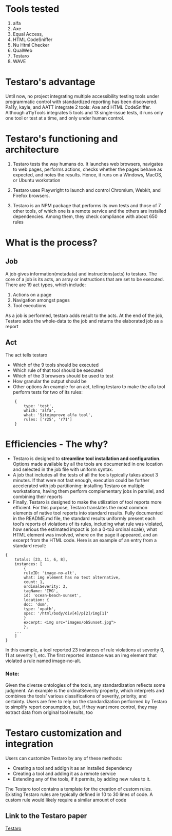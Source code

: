 # Tools tested

1. alfa
2. Axe
3. Equal Access,
4. HTML CodeSniffer
5. Nu Html Checker
6. QualWeb
7. Testaro
8. WAVE

# Testaro's advantage

Until now, no project integrating multiple accessibility testing
tools under programmatic control with standardized reporting has
been discovered. Pa11y, kayle, and AATT integrate 2
tools: Axe and HTML CodeSniffer. Although a11yTools integrates
5 tools and 13 single-issue tests, it runs only one tool or test at a
time, and only under human control.

# Testaro's functioning and architecture

1. Testaro tests the way humans do. It launches web browsers, navigates to web pages, performs actions, checks whether the pages
behave as expected, and notes the results. Hence, it runs on a Windows, MacOS, or Ubuntu workstation

2. Testaro uses Playwright to launch and control Chromium, Webkit, and Firefox browsers.

3. Testaro is an NPM package that performs its own tests and those
of 7 other tools, of which one is a remote service and the others are installed dependencies. Among them, they check compliance with about 650 rules

# What is the process? 

## Job

A job gives information(metadata) and instructions(acts) to testaro.
The core of a job is its acts, an array or instructions that are set to be executed. There are 19 act types, which include:
1. Actions on a page
2. Navigation amongst pages
3. Tool executions

As a job is performed, testaro adds result to the acts. At the end of the job, Testaro adds the whole-data to the job and returns the elaborated job as a report

## Act
The act tells testaro 
- Which of the 9 tools should be executed
- Which rule of that tool should be executed
- Which of the 3 browsers should be used to test
- How granular the output should be
- Other options 
An example for an act, telling testaro to make the alfa tool perform tests for two of its rules:
``` 
    {
        type: 'test',
        which: 'alfa',
        what: 'Siteimprove alfa tool',
        rules: ['r25', 'r71'] 
    } 
```

# Efficiencies - The why?

- Testaro is designed to **streamline tool installation and configuration**. Options made available by all the tools are documented in one location and selected in the job file with uniform syntax.
- A job that includes all the tests of all the tools
typically takes about 3 minutes. If that were not fast enough, execution could be further accelerated with job partitioning: installing Testaro on multiple workstations, having them perform complementary jobs in parallel, and combining their reports
- Finally, Testaro is designed to make the utilization of tool reports more efficient. For this purpose, Testaro translates the most common elements of native tool reports into standard results. Fully documented in the README.md file, the standard results uniformly present each tool’s reports of violations of its rules, including what rule was violated, how serious the estimated impact is (on a 0-to3 ordinal scale), what HTML element was involved, where on the page it appeared, and an excerpt from the HTML code.
Here is an example of an entry from a standard result:

```
{
    totals: [23, 11, 6, 8],
    instances: [
        {
        ruleID: 'image-no-alt',
        what: img element has no text alternative,
        count: 1,
        ordinalSeverity: 3,
        tagName: 'IMG',
        id: 'ocean-beach-sunset',
        location: {
        doc: 'dom',
        type: 'xpath',
        spec: '/html/body/div[4]/p[2]/img[1]'
        }
        excerpt: <img src="images/obSunset.jpg">
        },
    ...
    ]
}
```
In this example, a tool reported 23 instances of rule violations
at severity 0, 11 at severity 1, etc. The first reported instance was an img element that violated a rule named image-no-alt.

### Note: 
Given the diverse ontologies of the tools, any standardization reflects some judgment. An example is the ordinalSeverity property, which interprets and combines the tools’ various classifications of severity, priority, and certainty. Users are free to rely on
the standardization performed by Testaro to simplify report consumption, but, if they want more control, they may extract data
from original tool results, too

# Testaro customization and integration
Users can customize Testaro by any of these methods:
 - Creating a tool and addign it as an installed dependency
 - Creating a tool and adding it as a remote service
 - Extending any of the tools, if it permits, by adding new rules to it. 


The Testaro tool contains a template for the creation of custom
rules. Existing Testaro rules are typically defined in 10 to 30 lines of code. A custom rule would likely require a similar amount of code


## Link to the Testaro paper
[Testaro](https://arxiv.org/pdf/2309.10167.pdf "Testaro paper Sept 2023")